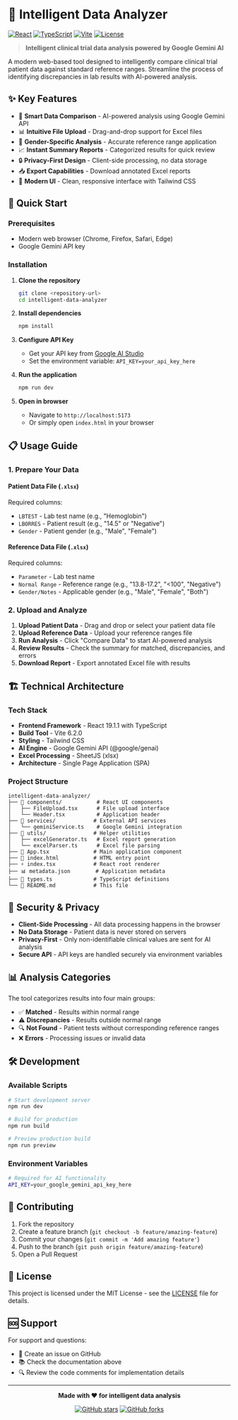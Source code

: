 # 🏥 Intelligent Data Analyzer

[![React](https://img.shields.io/badge/React-19.1.1-blue.svg)](https://reactjs.org/)
[![TypeScript](https://img.shields.io/badge/TypeScript-5.8.2-blue.svg)](https://www.typescriptlang.org/)
[![Vite](https://img.shields.io/badge/Vite-6.2.0-purple.svg)](https://vitejs.dev/)
[![License](https://img.shields.io/badge/License-MIT-green.svg)](LICENSE)

> **Intelligent clinical trial data analysis powered by Google Gemini AI**

A modern web-based tool designed to intelligently compare clinical trial patient data against standard reference ranges. Streamline the process of identifying discrepancies in lab results with AI-powered analysis.

## ✨ Key Features

- 🔄 **Smart Data Comparison** - AI-powered analysis using Google Gemini API
- 📊 **Intuitive File Upload** - Drag-and-drop support for Excel files
- 👥 **Gender-Specific Analysis** - Accurate reference range application
- 📈 **Instant Summary Reports** - Categorized results for quick review
- 🔒 **Privacy-First Design** - Client-side processing, no data storage
- 📥 **Export Capabilities** - Download annotated Excel reports
- 🎨 **Modern UI** - Clean, responsive interface with Tailwind CSS

## 🚀 Quick Start

### Prerequisites

- Modern web browser (Chrome, Firefox, Safari, Edge)
- Google Gemini API key

### Installation

1. **Clone the repository**
   ```bash
   git clone <repository-url>
   cd intelligent-data-analyzer
   ```

2. **Install dependencies**
   ```bash
   npm install
   ```

3. **Configure API Key**
   - Get your API key from [Google AI Studio](https://makersuite.google.com/app/apikey)
   - Set the environment variable: `API_KEY=your_api_key_here`

4. **Run the application**
   ```bash
   npm run dev
   ```

5. **Open in browser**
   - Navigate to `http://localhost:5173`
   - Or simply open `index.html` in your browser

## 📋 Usage Guide

### 1. Prepare Your Data

#### Patient Data File (`.xlsx`)
Required columns:
- `LBTEST` - Lab test name (e.g., "Hemoglobin")
- `LBORRES` - Patient result (e.g., "14.5" or "Negative")
- `Gender` - Patient gender (e.g., "Male", "Female")

#### Reference Data File (`.xlsx`)
Required columns:
- `Parameter` - Lab test name
- `Normal Range` - Reference range (e.g., "13.8-17.2", "<100", "Negative")
- `Gender/Notes` - Applicable gender (e.g., "Male", "Female", "Both")

### 2. Upload and Analyze

1. **Upload Patient Data** - Drag and drop or select your patient data file
2. **Upload Reference Data** - Upload your reference ranges file
3. **Run Analysis** - Click "Compare Data" to start AI-powered analysis
4. **Review Results** - Check the summary for matched, discrepancies, and errors
5. **Download Report** - Export annotated Excel file with results

## 🏗️ Technical Architecture

### Tech Stack

- **Frontend Framework** - React 19.1.1 with TypeScript
- **Build Tool** - Vite 6.2.0
- **Styling** - Tailwind CSS
- **AI Engine** - Google Gemini API (@google/genai)
- **Excel Processing** - SheetJS (xlsx)
- **Architecture** - Single Page Application (SPA)

### Project Structure

```
intelligent-data-analyzer/
├── 📁 components/           # React UI components
│   ├── FileUpload.tsx      # File upload interface
│   └── Header.tsx          # Application header
├── 📁 services/            # External API services
│   └── geminiService.ts    # Google Gemini integration
├── 📁 utils/               # Helper utilities
│   ├── excelGenerator.ts   # Excel report generation
│   └── excelParser.ts      # Excel file parsing
├── 🎯 App.tsx              # Main application component
├── 📄 index.html           # HTML entry point
├── ⚡ index.tsx            # React root renderer
├── 📊 metadata.json        # Application metadata
├── 🔧 types.ts             # TypeScript definitions
└── 📖 README.md            # This file
```

## 🔐 Security & Privacy

- **Client-Side Processing** - All data processing happens in the browser
- **No Data Storage** - Patient data is never stored on servers
- **Privacy-First** - Only non-identifiable clinical values are sent for AI analysis
- **Secure API** - API keys are handled securely via environment variables

## 📊 Analysis Categories

The tool categorizes results into four main groups:

- ✅ **Matched** - Results within normal range
- ⚠️ **Discrepancies** - Results outside normal range
- 🔍 **Not Found** - Patient tests without corresponding reference ranges
- ❌ **Errors** - Processing issues or invalid data

## 🛠️ Development

### Available Scripts

```bash
# Start development server
npm run dev

# Build for production
npm run build

# Preview production build
npm run preview
```

### Environment Variables

```bash
# Required for AI functionality
API_KEY=your_google_gemini_api_key_here
```

## 🤝 Contributing

1. Fork the repository
2. Create a feature branch (`git checkout -b feature/amazing-feature`)
3. Commit your changes (`git commit -m 'Add amazing feature'`)
4. Push to the branch (`git push origin feature/amazing-feature`)
5. Open a Pull Request

## 📄 License

This project is licensed under the MIT License - see the [LICENSE](LICENSE) file for details.

## 🆘 Support

For support and questions:
- 📧 Create an issue on GitHub
- 📚 Check the documentation above
- 🔍 Review the code comments for implementation details

---

<div align="center">

**Made with ❤️ for intelligent data analysis**

[![GitHub stars](https://img.shields.io/github/stars/yourusername/intelligent-data-analyzer?style=social)](https://github.com/yourusername/intelligent-data-analyzer)
[![GitHub forks](https://img.shields.io/github/forks/yourusername/intelligent-data-analyzer?style=social)](https://github.com/yourusername/intelligent-data-analyzer)

</div>